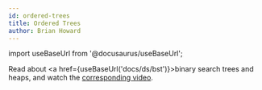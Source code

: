 ```yaml
---
id: ordered-trees
title: Ordered Trees
author: Brian Howard
---
```

import useBaseUrl from '@docusaurus/useBaseUrl';

Read about <a href={useBaseUrl('docs/ds/bst')}>binary search trees and heaps</a>, and watch the [corresponding video](/focsipedia/20200401).

<!--
Look at this [gallery]() of your DPoodle drawings!

Here are the videos from the in-class sessions:
[Section A]()
[Section B]()
-->
